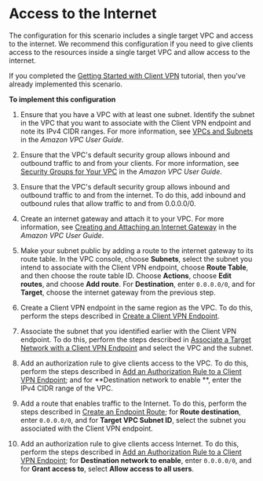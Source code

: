 # Access to the Internet<a name="scenario-internet"></a>

The configuration for this scenario includes a single target VPC and access to the internet\. We recommend this configuration if you need to give clients access to the resources inside a single target VPC and allow access to the internet\.

If you completed the [Getting Started with Client VPN](cvpn-getting-started.md) tutorial, then you've already implemented this scenario\.

**To implement this configuration**

1. Ensure that you have a VPC with at least one subnet\. Identify the subnet in the VPC that you want to associate with the Client VPN endpoint and note its IPv4 CIDR ranges\. For more information, see [ VPCs and Subnets](https://docs.aws.amazon.com/vpc/latest/userguide/VPC_Subnets.html.html) in the *Amazon VPC User Guide*\.

1. Ensure that the VPC's default security group allows inbound and outbound traffic to and from your clients\. For more information, see [ Security Groups for Your VPC](https://docs.aws.amazon.com/vpc/latest/userguide/VPC_SecurityGroups.html) in the *Amazon VPC User Guide*\.

1. Ensure that the VPC's default security group allows inbound and outbound traffic to and from the internet\. To do this, add inbound and outbound rules that allow traffic to and from 0\.0\.0\.0/0\.

1. Create an internet gateway and attach it to your VPC\. For more information, see [Creating and Attaching an Internet Gateway](https://docs.aws.amazon.com/vpc/latest/userguide/VPC_Internet_Gateway.html#Add_IGW_Attach_Gateway) in the *Amazon VPC User Guide*\.

1. Make your subnet public by adding a route to the internet gateway to its route table\. In the VPC console, choose **Subnets**, select the subnet you intend to associate with the Client VPN endpoint, choose **Route Table**, and then choose the route table ID\. Choose **Actions**, choose **Edit routes**, and choose **Add route**\. For **Destination**, enter `0.0.0.0/0`, and for **Target**, choose the internet gateway from the previous step\.

1. Create a Client VPN endpoint in the same region as the VPC\. To do this, perform the steps described in [Create a Client VPN Endpoint](cvpn-working-endpoints.md#cvpn-working-endpoint-create)\.

1. Associate the subnet that you identified earlier with the Client VPN endpoint\. To do this, perform the steps described in [Associate a Target Network with a Client VPN Endpoint](cvpn-working-target.md#cvpn-working-target-associate) and select the VPC and the subnet\.

1. Add an authorization rule to give clients access to the VPC\. To do this, perform the steps described in [Add an Authorization Rule to a Client VPN Endpoint](cvpn-working-rules.md#cvpn-working-rule-authorize); and for **Destination network to enable **, enter the IPv4 CIDR range of the VPC\.

1. Add a route that enables traffic to the Internet\. To do this, perform the steps described in [Create an Endpoint Route](cvpn-working-routes.md#cvpn-working-routes-create); for **Route destination**, enter `0.0.0.0/0`, and for **Target VPC Subnet ID**, select the subnet you associated with the Client VPN endpoint\.

1. Add an authorization rule to give clients access Internet\. To do this, perform the steps described in [Add an Authorization Rule to a Client VPN Endpoint](cvpn-working-rules.md#cvpn-working-rule-authorize); for **Destination network to enable**, enter `0.0.0.0/0`, and for **Grant access to**, select **Allow access to all users**\.